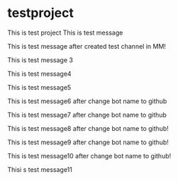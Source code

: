 # testproject
This is test project
This is test message

This is test message after created test channel in MM!


This is test message 3

This is test message4

This is test message5

This is test message6 after change bot name to github

This is test message7 after change bot name to github

This is test message8 after change bot name to github!

This is test message9 after change bot name to github!

This is test message10 after change bot name to github!

Thisi s test message11
